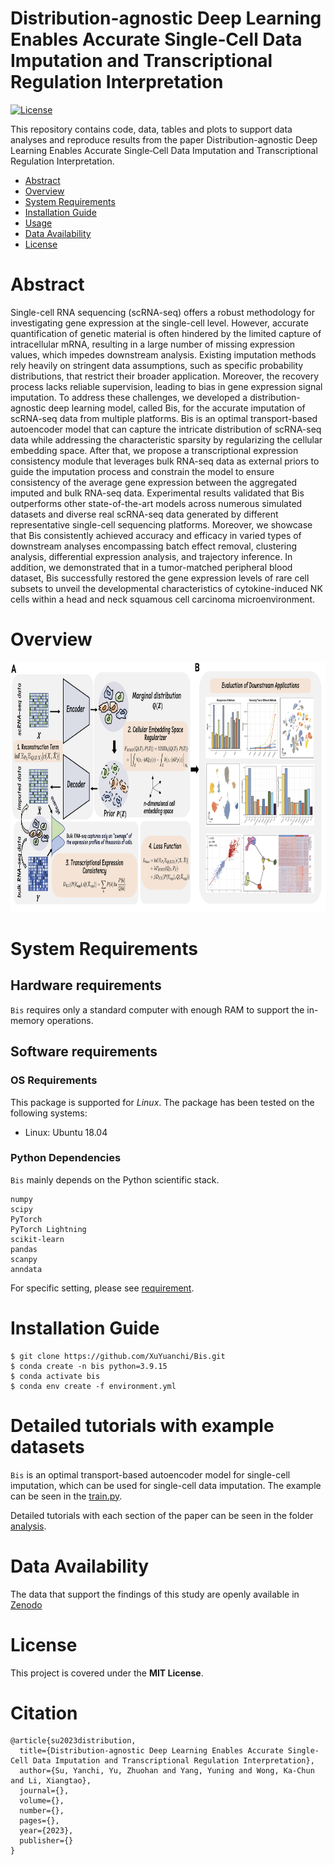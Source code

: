 # Distribution-agnostic Deep Learning Enables Accurate Single‐Cell Data Imputation and Transcriptional Regulation Interpretation
[![License](https://img.shields.io/badge/License-MIT-green.svg)](https://opensource.org/licenses/MIT)

This repository contains code, data, tables and plots to support data analyses and reproduce results from the paper Distribution-agnostic Deep Learning Enables Accurate Single‐Cell Data Imputation and Transcriptional Regulation Interpretation.
- [Abstract](#abstract)
- [Overview](#overview)
- [System Requirements](#system-requirements)
- [Installation Guide](#installation-guide)
- [Usage](#Usage)
- [Data Availability](#data-availability)
- [License](#license)


# Abstract
Single-cell RNA sequencing (scRNA-seq) offers a robust methodology for investigating gene expression at the single-cell level. However, accurate quantification of genetic material is often hindered by the limited capture of intracellular mRNA, resulting in a large number of missing expression values, which impedes downstream analysis. Existing imputation methods rely heavily on stringent data assumptions, such as specific probability distributions, that restrict their broader application. Moreover, the recovery process lacks reliable supervision, leading to bias in gene expression signal imputation. To address these challenges, we developed a distribution-agnostic deep learning model, called Bis, for the accurate imputation of scRNA-seq data from multiple platforms. Bis is an optimal transport-based autoencoder model that can capture the intricate distribution of scRNA-seq data while addressing the characteristic sparsity by regularizing the cellular embedding space. After that, we propose a transcriptional expression consistency module that leverages bulk RNA-seq data as external priors to guide the imputation process and constrain the model to ensure consistency of the average gene expression between the aggregated imputed and bulk RNA-seq data. Experimental results validated that Bis outperforms other state-of-the-art models across numerous simulated datasets and diverse real scRNA-seq data generated by different representative single-cell sequencing platforms. Moreover, we showcase that Bis consistently achieved accuracy and efficacy in varied types of downstream analyses encompassing batch effect removal, clustering analysis, differential expression analysis, and trajectory inference. In addition, we demonstrated that in a tumor-matched peripheral blood dataset, Bis successfully restored the gene expression levels of rare cell subsets to unveil the developmental characteristics of cytokine-induced NK cells within a head and neck squamous cell carcinoma microenvironment.

# Overview
<div align=center>
<img src="https://github.com/XuYuanchi/Bis/blob/main/framework.png" height="400" width="800">
</div>

# System Requirements
## Hardware requirements
`Bis` requires only a standard computer with enough RAM to support the in-memory operations.

## Software requirements
### OS Requirements
This package is supported for *Linux*. The package has been tested on the following systems:
+ Linux: Ubuntu 18.04

### Python Dependencies
`Bis` mainly depends on the Python scientific stack.
```
numpy
scipy
PyTorch
PyTorch Lightning
scikit-learn
pandas
scanpy
anndata
```
For specific setting, please see <a href="https://github.com/XuYuanchi/Bis/blob/main/environment.yml">requirement</a>.

# Installation Guide
```
$ git clone https://github.com/XuYuanchi/Bis.git
$ conda create -n bis python=3.9.15
$ conda activate bis
$ conda env create -f environment.yml
```
# Detailed tutorials with example datasets
`Bis` is an optimal transport-based autoencoder model for single-cell imputation, which can be used for single-cell data imputation. 
The example can be seen in the <a href="https://github.com/XuYuanchi/Bis/blob/main/train.py">train.py</a>.

Detailed tutorials with each section of the paper can be seen in the folder <a href="https://github.com/XuYuanchi/Bis/tree/main/analysis">analysis</a>.

# Data Availability
The data that support the findings of this study are openly available in <a href="https://doi.org/10.5281/zenodo.8395467">Zenodo</a>

# License
This project is covered under the **MIT License**.

# Citation

```
@article{su2023distribution,
  title={Distribution-agnostic Deep Learning Enables Accurate Single‐Cell Data Imputation and Transcriptional Regulation Interpretation},
  author={Su, Yanchi, Yu, Zhuohan and Yang, Yuning and Wong, Ka-Chun and Li, Xiangtao},
  journal={},
  volume={},
  number={},
  pages={},
  year={2023},
  publisher={}
}
```
